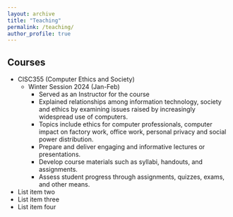 ```yaml
---
layout: archive
title: "Teaching"
permalink: /teaching/
author_profile: true
---
```


## Courses
  * CISC355 (Computer Ethics and Society) 
      * Winter Session 2024 (Jan-Feb) 
          * Served as an Instructor for the course
          * Explained relationships among information technology, society and ethics by examining issues raised by increasingly widespread use of computers.
          * Topics include ethics for computer professionals, computer impact on factory work, office work, personal privacy and social power distribution.
          * Prepare and deliver engaging and informative lectures or presentations.
          * Develop course materials such as syllabi, handouts, and assignments.
          * Assess student progress through assignments, quizzes, exams, and other means.
  * List item two
  * List item three
  * List item four





